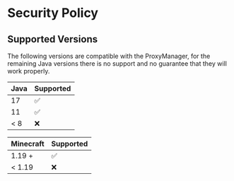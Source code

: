 # Security Policy

## Supported Versions

The following versions are compatible with the ProxyManager, 
for the remaining Java versions there is no support and no guarantee that they will work properly.

| Java      | Supported          |
| --------- | ------------------ |
| 17        | :white_check_mark: |          
| 11        | :white_check_mark: |
| < 8       | :x:                |

| Minecraft | Supported          |
| --------- | ------------------ |
| 1.19 +    | :white_check_mark: |          
| < 1.19    | :x:                |
